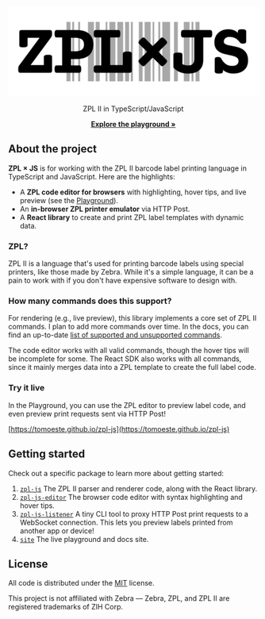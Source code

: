 <br />
<div align="center">
  <a href="https://github.com/tomoeste/zpl-js">
    <picture>
      <source media="(prefers-color-scheme: dark)" srcset="./zpl-js-dark.svg">
      <img alt="ZPL JS" src="./zpl-js.svg">
    </picture>
  </a>
  <p align="center">
    ZPL II in TypeScript/JavaScript  
  </p>
  <a href="https://tomoeste.github.io/zpl-js/"><strong>Explore the playground »</strong></a>  
</div>

## About the project

**ZPL × JS** is for working with the ZPL II
barcode label printing language in TypeScript and JavaScript. Here are the highlights:

- A **ZPL code editor for browsers** with highlighting, hover tips, and live preview 
(see the [Playground](https://tomoeste.github.io/zpl-js)).
- An **in-browser ZPL printer emulator** via HTTP Post.
- A **React library** to create and print ZPL label templates with dynamic data.

### ZPL?

ZPL II is a language that's used for printing barcode labels 
using special printers, like those made by Zebra. While it's a simple 
language, it can be a pain to work with if you don't have expensive 
software to design with.

### How many commands does this support?

For rendering (e.g., live preview), this library implements a core 
set of ZPL II commands. I plan to add more commands over time. In the docs, you can find an up-to-date
[list of supported and unsupported commands](https://tomoeste.github.io/zpl-js/docs/playground/supported-commands).

The code editor works with all valid commands, though the hover tips
will be incomplete for some. The React SDK also works with all commands, 
since it mainly merges data into a ZPL template to create the full label code.

### Try it live

In the Playground, you can use the ZPL editor to preview label code, and even preview print 
requests sent via HTTP Post!

[https://tomoeste.github.io/zpl-js](https://tomoeste.github.io/zpl-js)

## Getting started

Check out a specific package to learn more about getting started:

1. [`zpl-js`](/packages/sdk#readme) The ZPL II parser and renderer code, along with the React library.
2. [`zpl-js-editor`](/packages/editor#readme) The browser code editor with syntax highlighting and hover tips.
3. [`zpl-js-listener`](/packages/listener#readme) A tiny CLI tool to proxy HTTP Post print requests to a WebSocket 
connection. This lets you preview labels printed from another app or device!
4. [`site`](/apps/site#readme) The live playground and docs site.

## License

All code is distributed under the [MIT](/LICENSE) license. 

This project is not affiliated with Zebra — Zebra, ZPL, and ZPL 
II are registered trademarks of ZIH Corp.
